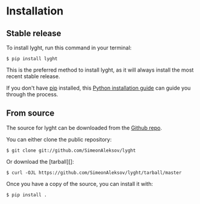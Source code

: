# Installation

## Stable release

To install lyght, run this command in your
terminal:

```
$ pip install lyght
```

This is the preferred method to install lyght, as it will always install the most recent stable release.

If you don't have [pip][] installed, this [Python installation guide][]
can guide you through the process.

## From source

The source for lyght can be downloaded from
the [Github repo][].

You can either clone the public repository:

```
$ git clone git://github.com/SimeonAleksov/lyght
```

Or download the [tarball][]:

```
$ curl -OJL https://github.com/SimeonAleksov/lyght/tarball/master
```

Once you have a copy of the source, you can install it with:

``` console
$ pip install .
```

  [pip]: https://pip.pypa.io
  [Python installation guide]: http://docs.python-guide.org/en/latest/starting/installation/
  [Github repo]: https://github.com/SimeonAleksov/lyght
